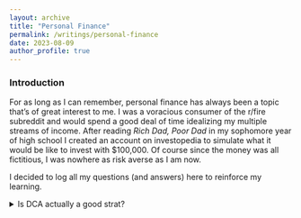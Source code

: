 ```yaml
---
layout: archive
title: "Personal Finance"
permalink: /writings/personal-finance
date: 2023-08-09
author_profile: true
---
```


### Introduction

For as long as I can remember, personal finance has always been a topic that’s of great interest to me. I was a voracious consumer of the r/fire subreddit and would spend a good deal of time idealizing my multiple streams of income. After reading _Rich Dad, Poor Dad_ in my sophomore year of high school I created an account on investopedia to simulate what it would be like to invest with $100,000. Of course since the money was all fictitious, I was nowhere as risk averse as I am now. 

I decided to log all my questions (and answers) here to reinforce my learning. 

<details>
    <summary> Is DCA actually a good strat? </summary>
    <p> The short answer: investing a lump sum <a href = "https://www.northwesternmutual.com/life-and-money/is-dollar-cost-averaging-better-than-lump-sum-investing"> outperforms </a> dollar-cost averaging. The longer answer: it depends on a myriad of factors - current financial situation, market volatility, etc. </p>
</details>

<!--<details>
    <summary> Concentration v. Diversification </summary>
    <p> </p>
</details>

<details>
    <summary> When you should enter a trade? MACD indicator or lowering your average cost? </summary>
    <p> </p>
</details> -->